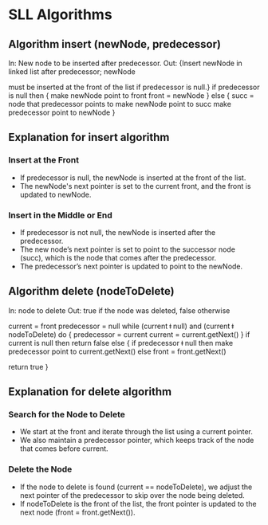 # SLL Algorithms

## Algorithm insert (newNode, predecessor)

In: New node to be inserted after predecessor.
Out: {Insert newNode in linked list after predecessor; newNode

must be inserted at the front of the list if predecessor is null.}
if predecessor is null then {
    make newNode point to front
    front = newNode
}
else {
    succ = node that predecessor points to
    make newNode point to succ
    make predecessor point to newNode
}

## Explanation for insert algorithm

### Insert at the Front

- If predecessor is null, the newNode is inserted at the front of the list.
- The newNode's next pointer is set to the current front, and the front is updated to newNode.

### Insert in the Middle or End

- If predecessor is not null, the newNode is inserted after the predecessor.
- The new node’s next pointer is set to point to the successor node (succ), which is the node that comes after the predecessor.
- The predecessor’s next pointer is updated to point to the newNode.


## Algorithm delete (nodeToDelete)

In: node to delete
Out: true if the node was deleted, false otherwise

current = front
predecessor = null
while (current ǂ null) and (current ǂ nodeToDelete) do {
    predecessor = current
    current = current.getNext()
}
if current is null then return false
else {
    if predecessor ǂ null then
    make predecessor point to current.getNext()
else front = front.getNext()

return true
}

## Explanation for delete algorithm

### Search for the Node to Delete

- We start at the front and iterate through the list using a current pointer.
- We also maintain a predecessor pointer, which keeps track of the node that comes before current.

### Delete the Node

- If the node to delete is found (current == nodeToDelete), we adjust the next pointer of the predecessor to skip over the node being deleted.
- If nodeToDelete is the front of the list, the front pointer is updated to the next node (front = front.getNext()).
